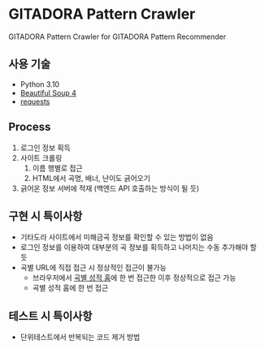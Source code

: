 # GITADORA Pattern Crawler
GITADORA Pattern Crawler for GITADORA Pattern Recommender

## 사용 기술
- Python 3.10
- [Beautiful Soup 4](https://beautiful-soup-4.readthedocs.io/en/latest/)
- [requests](https://requests.readthedocs.io/en/latest/)

## Process
1. 로그인 정보 획득
2. 사이트 크롤링
    1. 이름 행별로 접근
    2. HTML에서 곡명, 배너, 난이도 긁어오기
3. 긁어온 정보 서버에 적재 (백엔드 API 호출하는 방식이 될 듯)

## 구현 시 특이사항
- 기타도라 사이트에서 미해금곡 정보를 확인할 수 있는 방법이 없음
- 로그인 정보를 이용하여 대부분의 곡 정보를 획득하고 나머지는 수동 추가해야 할 듯
- 곡별 URL에 직접 접근 시 정상적인 접근이 불가능
  - 브라우저에서 [곡별 성적 홈](https://p.eagate.573.jp/game/gfdm/gitadora_highvoltage/s/playdata/music.html)에 한 번 접근한 이후 정상적으로 접근 가능
  - 곡별 성적 홈에 한 번 접근

## 테스트 시 특이사항
- 단위테스트에서 반복되는 코드 제거 방법

